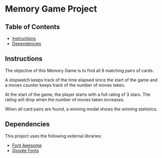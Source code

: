 # Memory Game Project

## Table of Contents

* [Instructions](#instructions)
* [Dependencies](#dependencies)

## Instructions
The objective of this Memory Game is to find all 8 matching pairs of cards.

A stopwatch keeps track of the time elapsed since the start of the game and a moves counter keeps track of the number of moves taken.

At the start of the game, the player starts with a full rating of 3 stars. The rating will drop when the number of moves taken increases.

When all card pairs are found, a winning modal shows the winning statistics.

## Dependencies
This project uses the following external libraries:
* [Font Awesome](https://fontawesome.com/?from=io)
* [Google Fonts](https://fonts.google.com/)
